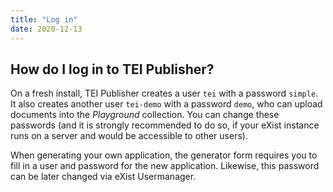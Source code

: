 ```yaml
---
title: "Log in"
date: 2020-12-13
---
```


## How do I log in to TEI Publisher?

On a fresh install, TEI Publisher creates a user `tei` with a password `simple`. It also creates another user `tei-demo` with a password `demo`, who can upload documents into the *Playground* collection. You can change these passwords (and it is strongly recommended to do so, if your eXist instance runs on a server and would be accessible to other users).

When generating your own application, the generator form requires you to fill in a user and password for the new application. Likewise, this password can be later changed via eXist Usermanager.